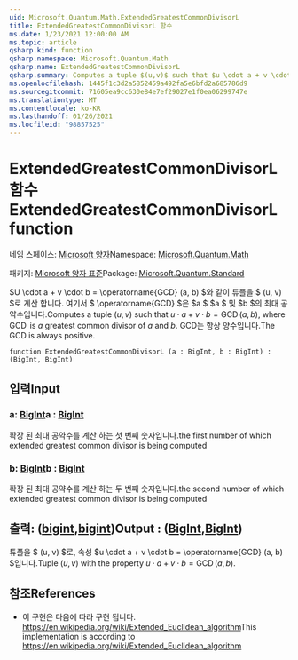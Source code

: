 ```yaml
---
uid: Microsoft.Quantum.Math.ExtendedGreatestCommonDivisorL
title: ExtendedGreatestCommonDivisorL 함수
ms.date: 1/23/2021 12:00:00 AM
ms.topic: article
qsharp.kind: function
qsharp.namespace: Microsoft.Quantum.Math
qsharp.name: ExtendedGreatestCommonDivisorL
qsharp.summary: Computes a tuple $(u,v)$ such that $u \cdot a + v \cdot b = \operatorname{GCD}(a, b)$, where $\operatorname{GCD}$ is $a$ greatest common divisor of $a$ and $b$. The GCD is always positive.
ms.openlocfilehash: 1445f1c3d2a5852459a492fa5e6bfd2a685786d9
ms.sourcegitcommit: 71605ea9cc630e84e7ef29027e1f0ea06299747e
ms.translationtype: MT
ms.contentlocale: ko-KR
ms.lasthandoff: 01/26/2021
ms.locfileid: "98857525"
---
```

# <a name="extendedgreatestcommondivisorl-function"></a><span data-ttu-id="fe250-102">ExtendedGreatestCommonDivisorL 함수</span><span class="sxs-lookup"><span data-stu-id="fe250-102">ExtendedGreatestCommonDivisorL function</span></span>

<span data-ttu-id="fe250-103">네임 스페이스: [Microsoft 양자](xref:Microsoft.Quantum.Math)</span><span class="sxs-lookup"><span data-stu-id="fe250-103">Namespace: [Microsoft.Quantum.Math](xref:Microsoft.Quantum.Math)</span></span>

<span data-ttu-id="fe250-104">패키지: [Microsoft 양자 표준](https://nuget.org/packages/Microsoft.Quantum.Standard)</span><span class="sxs-lookup"><span data-stu-id="fe250-104">Package: [Microsoft.Quantum.Standard](https://nuget.org/packages/Microsoft.Quantum.Standard)</span></span>


<span data-ttu-id="fe250-105">$U \cdot a + v \cdot b = \operatorname{GCD} (a, b) $와 같이 튜플을 $ (u, v) $로 계산 합니다. 여기서 $ \operatorname{GCD} $은 $a $ $a $ 및 $b $의 최대 공약수입니다.</span><span class="sxs-lookup"><span data-stu-id="fe250-105">Computes a tuple $(u,v)$ such that $u \cdot a + v \cdot b = \operatorname{GCD}(a, b)$, where $\operatorname{GCD}$ is $a$ greatest common divisor of $a$ and $b$.</span></span> <span data-ttu-id="fe250-106">GCD는 항상 양수입니다.</span><span class="sxs-lookup"><span data-stu-id="fe250-106">The GCD is always positive.</span></span>

```qsharp
function ExtendedGreatestCommonDivisorL (a : BigInt, b : BigInt) : (BigInt, BigInt)
```


## <a name="input"></a><span data-ttu-id="fe250-107">입력</span><span class="sxs-lookup"><span data-stu-id="fe250-107">Input</span></span>

### <a name="a--bigint"></a><span data-ttu-id="fe250-108">a: [BigInt](xref:microsoft.quantum.lang-ref.bigint)</span><span class="sxs-lookup"><span data-stu-id="fe250-108">a : [BigInt](xref:microsoft.quantum.lang-ref.bigint)</span></span>

<span data-ttu-id="fe250-109">확장 된 최대 공약수를 계산 하는 첫 번째 숫자입니다.</span><span class="sxs-lookup"><span data-stu-id="fe250-109">the first number of which extended greatest common divisor is being computed</span></span>


### <a name="b--bigint"></a><span data-ttu-id="fe250-110">b: [BigInt](xref:microsoft.quantum.lang-ref.bigint)</span><span class="sxs-lookup"><span data-stu-id="fe250-110">b : [BigInt](xref:microsoft.quantum.lang-ref.bigint)</span></span>

<span data-ttu-id="fe250-111">확장 된 최대 공약수를 계산 하는 두 번째 숫자입니다.</span><span class="sxs-lookup"><span data-stu-id="fe250-111">the second number of which extended greatest common divisor is being computed</span></span>



## <a name="output--bigintbigint"></a><span data-ttu-id="fe250-112">출력: ([bigint](xref:microsoft.quantum.lang-ref.bigint),[bigint](xref:microsoft.quantum.lang-ref.bigint))</span><span class="sxs-lookup"><span data-stu-id="fe250-112">Output : ([BigInt](xref:microsoft.quantum.lang-ref.bigint),[BigInt](xref:microsoft.quantum.lang-ref.bigint))</span></span>

<span data-ttu-id="fe250-113">튜플을 $ (u, v) $로, 속성 $u \cdot a + v \cdot b = \operatorname{GCD} (a, b) $입니다.</span><span class="sxs-lookup"><span data-stu-id="fe250-113">Tuple $(u,v)$ with the property $u \cdot a + v \cdot b = \operatorname{GCD}(a, b)$.</span></span>

## <a name="references"></a><span data-ttu-id="fe250-114">참조</span><span class="sxs-lookup"><span data-stu-id="fe250-114">References</span></span>

- <span data-ttu-id="fe250-115">이 구현은 다음에 따라 구현 됩니다. https://en.wikipedia.org/wiki/Extended_Euclidean_algorithm</span><span class="sxs-lookup"><span data-stu-id="fe250-115">This implementation is according to https://en.wikipedia.org/wiki/Extended_Euclidean_algorithm</span></span>